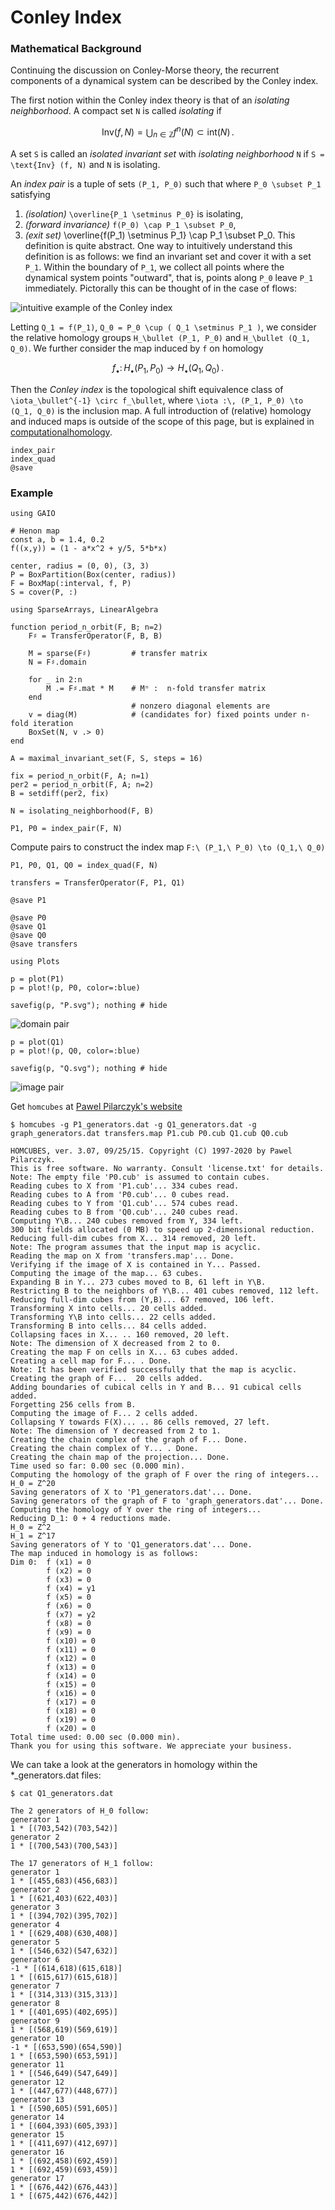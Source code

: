 # Conley Index

### Mathematical Background

Continuing the discussion on Conley-Morse theory, the recurrent components of a dynamical system can be described by the Conley index. 

The first notion within the Conley index theory is that of an _isolating neighborhood_. A compact set ``N`` is called _isolating_ if 
```math
\text{Inv} (f, N) = \bigcup_{n \in \mathbb{Z}} f^n (N) \subset \text{int} (N) \, .
```
A set ``S`` is called an _isolated invariant set_ with _isolating neighborhood_ ``N`` if ``S = \text{Inv} (f, N)`` and ``N`` is isolating. 

An _index pair_ is a tuple of sets ``(P_1, P_0)`` such that where ``P_0 \subset P_1`` satisfying
1. _(isolation)_ ``\overline{P_1 \setminus P_0}`` is isolating,
2. _(forward invariance)_ ``f(P_0) \cap P_1 \subset P_0``,
3. _(exit set)_ \overline{f(P_1) \setminus P_1} \cap P_1 \subset P_0. 
This definition is quite abstract. One way to intuitively understand this definition is as follows: we find an invariant set and cover it with a set ``P_1``. Within the boundary of ``P_1``, we collect all points where the dynamical system points "outward", that is, points along ``P_0`` leave ``P_1`` immediately. Pictorally this can be thought of in the case of flows:

![intuitive example of the Conley index](../assets/conley_demo.jpeg)

Letting ``Q_1 = f(P_1)``, ``Q_0 = P_0 \cup ( Q_1 \setminus P_1 )``, we consider the relative homology groups ``H_\bullet (P_1, P_0)`` and ``H_\bullet (Q_1, Q_0)``. We further consider the map induced by ``f`` on homology
```math
f_\bullet :\, H_\bullet (P_1, P_0) \to H_\bullet (Q_1, Q_0) \, . 
```
Then the _Conley index_ is the topological shift equivalence class of ``\iota_\bullet^{-1} \circ f_\bullet``, where ``\iota :\, (P_1, P_0) \to (Q_1, Q_0)`` is the inclusion map. A full introduction of (relative) homology and induced maps is outside of the scope of this page, but is explained in [computationalhomology](@cite). 

```@docs; canonical=false
index_pair
index_quad
@save
```

### Example

```@example 1
using GAIO 

# Henon map
const a, b = 1.4, 0.2
f((x,y)) = (1 - a*x^2 + y/5, 5*b*x)

center, radius = (0, 0), (3, 3)
P = BoxPartition(Box(center, radius))
F = BoxMap(:interval, f, P)
S = cover(P, :)
```

```@example 1
using SparseArrays, LinearAlgebra

function period_n_orbit(F, B; n=2)
    F♯ = TransferOperator(F, B, B)

    M = sparse(F♯)         # transfer matrix
    N = F♯.domain

    for _ in 2:n
        M .= F♯.mat * M    # Mⁿ :  n-fold transfer matrix
    end
                           # nonzero diagonal elements are
    v = diag(M)            # (candidates for) fixed points under n-fold iteration
    BoxSet(N, v .> 0)
end
```

```@example 1
A = maximal_invariant_set(F, S, steps = 16)
```

```@example 1
fix = period_n_orbit(F, A; n=1)
per2 = period_n_orbit(F, A; n=2)
B = setdiff(per2, fix)
```

```@example 1
N = isolating_neighborhood(F, B)
```

```@example 1
P1, P0 = index_pair(F, N)
```

Compute pairs to construct the index map ``F:\ (P_1,\ P_0) \to (Q_1,\ Q_0)``

```@example 1
P1, P0, Q1, Q0 = index_quad(F, N)
```

```@example 1
transfers = TransferOperator(F, P1, Q1)
```

```@example 1
@save P1 
```

```@example 1
@save P0
@save Q1
@save Q0
@save transfers
```

```@example 1
using Plots

p = plot(P1)
p = plot!(p, P0, color=:blue)

savefig(p, "P.svg"); nothing # hide
```

![domain pair](P.svg)

```@example 1
p = plot(Q1)
p = plot!(p, Q0, color=:blue)

savefig(p, "Q.svg"); nothing # hide
```

![image pair](Q.svg)

Get `homcubes` at [Pawel Pilarczyk's website](http://www.pawelpilarczyk.com/chomp/software/)


```
$ homcubes -g P1_generators.dat -g Q1_generators.dat -g graph_generators.dat transfers.map P1.cub P0.cub Q1.cub Q0.cub

HOMCUBES, ver. 3.07, 09/25/15. Copyright (C) 1997-2020 by Pawel Pilarczyk.
This is free software. No warranty. Consult 'license.txt' for details.
Note: The empty file 'P0.cub' is assumed to contain cubes.
Reading cubes to X from 'P1.cub'... 334 cubes read.
Reading cubes to A from 'P0.cub'... 0 cubes read.
Reading cubes to Y from 'Q1.cub'... 574 cubes read.
Reading cubes to B from 'Q0.cub'... 240 cubes read.
Computing Y\B... 240 cubes removed from Y, 334 left.
300 bit fields allocated (0 MB) to speed up 2-dimensional reduction.
Reducing full-dim cubes from X... 314 removed, 20 left.
Note: The program assumes that the input map is acyclic.
Reading the map on X from 'transfers.map'... Done.
Verifying if the image of X is contained in Y... Passed.
Computing the image of the map... 63 cubes.
Expanding B in Y... 273 cubes moved to B, 61 left in Y\B.
Restricting B to the neighbors of Y\B... 401 cubes removed, 112 left.
Reducing full-dim cubes from (Y,B)... 67 removed, 106 left.
Transforming X into cells... 20 cells added.
Transforming Y\B into cells... 22 cells added.
Transforming B into cells... 84 cells added.
Collapsing faces in X... .. 160 removed, 20 left.
Note: The dimension of X decreased from 2 to 0.
Creating the map F on cells in X... 63 cubes added.
Creating a cell map for F... . Done.
Note: It has been verified successfully that the map is acyclic.
Creating the graph of F...  20 cells added.
Adding boundaries of cubical cells in Y and B... 91 cubical cells added.
Forgetting 256 cells from B.
Computing the image of F... 2 cells added.
Collapsing Y towards F(X)... .. 86 cells removed, 27 left.
Note: The dimension of Y decreased from 2 to 1.
Creating the chain complex of the graph of F... Done.
Creating the chain complex of Y... . Done.
Creating the chain map of the projection... Done.
Time used so far: 0.00 sec (0.000 min).
Computing the homology of the graph of F over the ring of integers...
H_0 = Z^20
Saving generators of X to 'P1_generators.dat'... Done.
Saving generators of the graph of F to 'graph_generators.dat'... Done.
Computing the homology of Y over the ring of integers...
Reducing D_1: 0 + 4 reductions made. 
H_0 = Z^2
H_1 = Z^17
Saving generators of Y to 'Q1_generators.dat'... Done.
The map induced in homology is as follows:
Dim 0:  f (x1) = 0
        f (x2) = 0
        f (x3) = 0
        f (x4) = y1
        f (x5) = 0
        f (x6) = 0
        f (x7) = y2
        f (x8) = 0
        f (x9) = 0
        f (x10) = 0
        f (x11) = 0
        f (x12) = 0
        f (x13) = 0
        f (x14) = 0
        f (x15) = 0
        f (x16) = 0
        f (x17) = 0
        f (x18) = 0
        f (x19) = 0
        f (x20) = 0
Total time used: 0.00 sec (0.000 min).
Thank you for using this software. We appreciate your business.
```

We can take a look at the generators in homology within the *_generators.dat files:

```
$ cat Q1_generators.dat

The 2 generators of H_0 follow:
generator 1
1 * [(703,542)(703,542)]
generator 2
1 * [(700,543)(700,543)]

The 17 generators of H_1 follow:
generator 1
1 * [(455,683)(456,683)]
generator 2
1 * [(621,403)(622,403)]
generator 3
1 * [(394,702)(395,702)]
generator 4
1 * [(629,408)(630,408)]
generator 5
1 * [(546,632)(547,632)]
generator 6
-1 * [(614,618)(615,618)]
1 * [(615,617)(615,618)]
generator 7
1 * [(314,313)(315,313)]
generator 8
1 * [(401,695)(402,695)]
generator 9
1 * [(568,619)(569,619)]
generator 10
-1 * [(653,590)(654,590)]
1 * [(653,590)(653,591)]
generator 11
1 * [(546,649)(547,649)]
generator 12
1 * [(447,677)(448,677)]
generator 13
1 * [(590,605)(591,605)]
generator 14
1 * [(604,393)(605,393)]
generator 15
1 * [(411,697)(412,697)]
generator 16
1 * [(692,458)(692,459)]
1 * [(692,459)(693,459)]
generator 17
1 * [(676,442)(676,443)]
1 * [(675,442)(676,442)]
```
